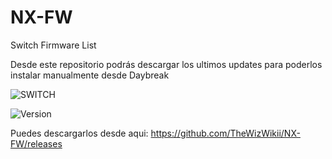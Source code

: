 # NX-FW
Switch Firmware List 

Desde este repositorio podrás descargar los ultimos updates para poderlos instalar manualmente desde Daybreak

![SWITCH](https://i.imgur.com/lsqLHmD.jpg)

![Version](https://img.shields.io/badge/Version-14.0.0-brightgreen.svg)

Puedes descargarlos desde aqui: https://github.com/TheWizWikii/NX-FW/releases
